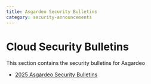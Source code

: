 ```yaml
---
title: Asgardeo Security Bulletins
category: security-announcements
---
```


# Cloud Security Bulletins

This section contains the security bulletins for Asgardeo

* [2025 Asgardeo Security Bulletins]({{#base_path#}}/security-announcements//cloud-security-bulletins/asgardeo/2025/asgardeo-2025-h1/)

